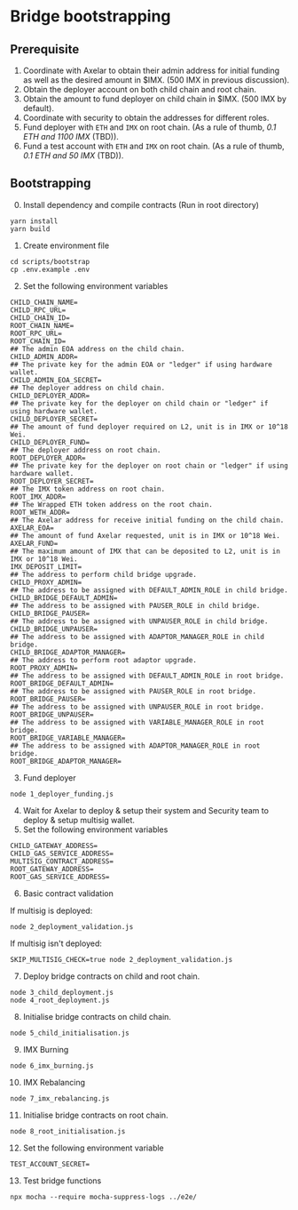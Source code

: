 # Bridge bootstrapping

## Prerequisite
1. Coordinate with Axelar to obtain their admin address for initial funding as well as the desired amount in $IMX. (500 IMX in previous discussion).
2. Obtain the deployer account on both child chain and root chain.
3. Obtain the amount to fund deployer on child chain in $IMX. (500 IMX by default).
4. Coordinate with security to obtain the addresses for different roles.
5. Fund deployer with `ETH` and `IMX` on root chain. (As a rule of thumb, _0.1 ETH and 1100 IMX_ (TBD)).
6. Fund a test account with `ETH` and `IMX` on root chain. (As a rule of thumb, _0.1 ETH and 50 IMX_ (TBD)).


## Bootstrapping
0. Install dependency and compile contracts (Run in root directory)
```
yarn install
yarn build
```
1. Create environment file
```
cd scripts/bootstrap
cp .env.example .env
```
2. Set the following environment variables
```
CHILD_CHAIN_NAME=
CHILD_RPC_URL=
CHILD_CHAIN_ID=
ROOT_CHAIN_NAME=
ROOT_RPC_URL=
ROOT_CHAIN_ID=
## The admin EOA address on the child chain.
CHILD_ADMIN_ADDR=
## The private key for the admin EOA or "ledger" if using hardware wallet.
CHILD_ADMIN_EOA_SECRET=
## The deployer address on child chain.
CHILD_DEPLOYER_ADDR=
## The private key for the deployer on child chain or "ledger" if using hardware wallet.
CHILD_DEPLOYER_SECRET=
## The amount of fund deployer required on L2, unit is in IMX or 10^18 Wei.
CHILD_DEPLOYER_FUND=
## The deployer address on root chain.
ROOT_DEPLOYER_ADDR=
## The private key for the deployer on root chain or "ledger" if using hardware wallet.
ROOT_DEPLOYER_SECRET=
## The IMX token address on root chain.
ROOT_IMX_ADDR=
## The Wrapped ETH token address on the root chain.
ROOT_WETH_ADDR=
## The Axelar address for receive initial funding on the child chain.
AXELAR_EOA=
## The amount of fund Axelar requested, unit is in IMX or 10^18 Wei.
AXELAR_FUND=
## The maximum amount of IMX that can be deposited to L2, unit is in IMX or 10^18 Wei.
IMX_DEPOSIT_LIMIT=
## The address to perform child bridge upgrade.
CHILD_PROXY_ADMIN=
## The address to be assigned with DEFAULT_ADMIN_ROLE in child bridge.
CHILD_BRIDGE_DEFAULT_ADMIN=
## The address to be assigned with PAUSER_ROLE in child bridge.
CHILD_BRIDGE_PAUSER=
## The address to be assigned with UNPAUSER_ROLE in child bridge.
CHILD_BRIDGE_UNPAUSER=
## The address to be assigned with ADAPTOR_MANAGER_ROLE in child bridge.
CHILD_BRIDGE_ADAPTOR_MANAGER=
## The address to perform root adaptor upgrade.
ROOT_PROXY_ADMIN=
## The address to be assigned with DEFAULT_ADMIN_ROLE in root bridge.
ROOT_BRIDGE_DEFAULT_ADMIN=
## The address to be assigned with PAUSER_ROLE in root bridge.
ROOT_BRIDGE_PAUSER=
## The address to be assigned with UNPAUSER_ROLE in root bridge.
ROOT_BRIDGE_UNPAUSER=
## The address to be assigned with VARIABLE_MANAGER_ROLE in root bridge.
ROOT_BRIDGE_VARIABLE_MANAGER=
## The address to be assigned with ADAPTOR_MANAGER_ROLE in root bridge.
ROOT_BRIDGE_ADAPTOR_MANAGER=
```
3. Fund deployer
```
node 1_deployer_funding.js
```
4. Wait for Axelar to deploy & setup their system and Security team to deploy & setup multisig wallet.
5. Set the following environment variables
```
CHILD_GATEWAY_ADDRESS=
CHILD_GAS_SERVICE_ADDRESS=
MULTISIG_CONTRACT_ADDRESS=
ROOT_GATEWAY_ADDRESS=
ROOT_GAS_SERVICE_ADDRESS=
```
6. Basic contract validation

If multisig is deployed:
```
node 2_deployment_validation.js
```
If multisig isn't deployed:
```
SKIP_MULTISIG_CHECK=true node 2_deployment_validation.js
```
7. Deploy bridge contracts on child and root chain.
```
node 3_child_deployment.js
node 4_root_deployment.js
```
8. Initialise bridge contracts on child chain.
```
node 5_child_initialisation.js
```
9. IMX Burning
```
node 6_imx_burning.js
```
10. IMX Rebalancing
```
node 7_imx_rebalancing.js
```
11. Initialise bridge contracts on root chain.
```
node 8_root_initialisation.js
```
12. Set the following environment variable
```
TEST_ACCOUNT_SECRET=
```
13. Test bridge functions
```
npx mocha --require mocha-suppress-logs ../e2e/
```